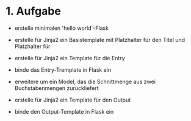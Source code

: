 # 1. Aufgabe

- erstelle minimalen 'hello world'-Flask
- erstelle für Jinja2 ein Basistemplate mit Platzhalter für den Titel und Platzhalter für <body></body>
- erstelle für Jinja2 ein Template für die Entry 
- binde das Entry-Tremplate in Flask ein

- erweitere um ein Model, das die Schnittmenge aus zwei Buchstabenmengen zurückliefert
- erstelle für Jinja2 ein Template für den Output
- binde den Output-Template in Flask ein

